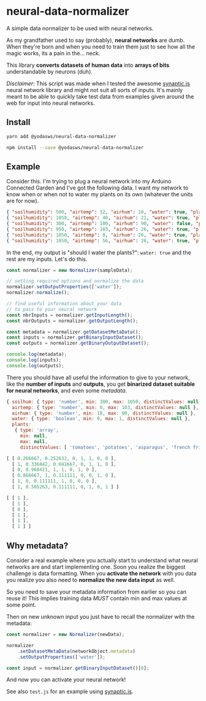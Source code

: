 # neural-data-normalizer

A simple data normalizer to be used with neural networks.

As my grandfather used to say (probably), **neural networks** are dumb. When they're born and when you need to train them just to see how all the magic works, its a pain in the&hellip; neck.

This library **converts datasets of human data** into **arrays of bits** understandable by neurons (duh).

*Disclaimer*:
This script was made when I tested the awesome [synaptic.js](https://github.com/cazala/synaptic) neural network library and might not suit all sorts of inputs. It's mainly meant to be able to quickly take test data from examples given around the web for input into neural networks.

## Install

```bash
yarn add @yodasws/neural-data-normalizer
```

```bash
npm install --save @yodasws/neural-data-normalizer
```

## Example

Consider this. I'm trying to plug a neural network into my Arduino Connected Garden and I've got the following data. I want my network to know when or when not to water my plants on its own (whatever the units are for now).

```json
{ "soilhumidity": 500, "airtemp": 32, "airhum": 18, "water": true, "plants": ["tomatoes", "potatoes"] },
{ "soilhumidity": 1050, "airtemp": 40, "airhum": 21, "water": true, "plants": ["potatoes", "asparagus"] },
{ "soilhumidity": 300, "airtemp": 100, "airhum": 90, "water": false, "plants": ["asparagus", "tomatoes"] },
{ "soilhumidity": 950, "airtemp": 103, "airhum": 26, "water": true, "plants": ["asparagus", "asparagus"] },
{ "soilhumidity": 1050, "airtemp": 8, "airhum": 26, "water": true, "plants": ["tomatoes", "tomatoes"] },
{ "soilhumidity": 1050, "airtemp": 56, "airhum": 26, "water": true, "plants": ["potatoes", "french fries"] },
```

In the end, my output is "should I water the plants?": `water: true` and the rest are my inputs. Let's do this.

```javascript
const normalizer = new Normalizer(sampleData);

// setting required options and normalize the data
normalizer.setOutputProperties(['water']);
normalizer.normalize();

// find useful information about your data
// to pass to your neural network
const nbrInputs = normalizer.getInputLength();
const nbrOutputs = normalizer.getOutputLength();

const metadata = normalizer.getDatasetMetaData();
const inputs = normalizer.getBinaryInputDataset();
const outputs = normalizer.getBinaryOutputDataset();

console.log(metadata);
console.log(inputs);
console.log(outputs);
```

There you should have all useful the information to give to your network, like the **number of inputs** and **outputs**, you get **binarized dataset suitable for neural networks**, and even some *metadata*.

```javascript
{ soilhum: { type: 'number', min: 300, max: 1050, distinctValues: null },
  airtemp: { type: 'number', min: 8, max: 103, distinctValues: null },
  airhum: { type: 'number', min: 18, max: 90, distinctValues: null },
  water: { type: 'boolean', min: 0, max: 1, distinctValues: null },
  plants:
   { type: 'array',
     min: null,
     max: null,
     distinctValues: [ 'tomatoes', 'potatoes', 'asparagus', 'french fries' ] } }

[ [ 0.266667, 0.252632, 0, 1, 1, 0, 0 ],
  [ 1, 0.336842, 0.041667, 0, 1, 1, 0 ],
  [ 0, 0.968421, 1, 1, 0, 1, 0 ],
  [ 0.866667, 1, 0.111111, 0, 0, 1, 0 ],
  [ 1, 0, 0.111111, 1, 0, 0, 0 ],
  [ 1, 0.505263, 0.111111, 0, 1, 0, 1 ] ]

[ [ 1 ],
  [ 1 ],
  [ 0 ],
  [ 1 ],
  [ 1 ],
  [ 1 ] ]
```

## Why metadata?

Consider a real example where you actually start to understand what neural networks are and start implementing one. Soon you realize the biggest challenge is data formatting. When you **activate the network** with you data you realize you also need to **normalize the new data input** as well.

So you need to save your metadata information from earlier so you can reuse it! This implies training data *MUST* contain min and max values at some point.

Then on new unknown input you just have to recall the normalizer with the metadata:

```javascript
const normalizer = new Normalizer(newData);

normalizer
    .setDatasetMetaData(networkObject.metadata)
    .setOutputProperties(['water']);

const input = normalizer.getBinaryInputDataset()[0];
```

And now you can activate your neural network!

See also `test.js` for an example using [synaptic.js](https://github.com/cazala/synaptic).
